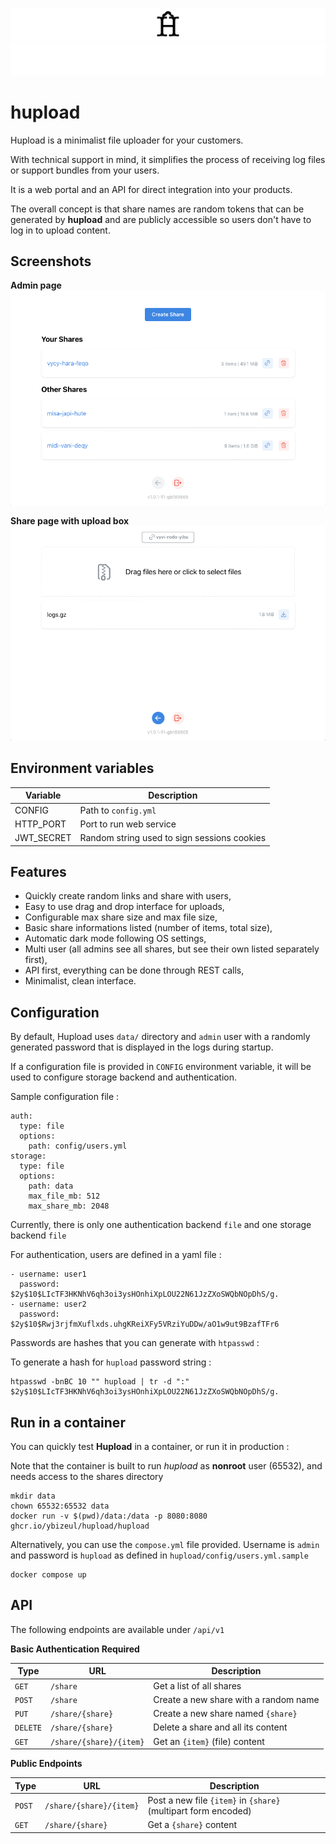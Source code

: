![Icon](readme_images/icon.svg#gh-light-mode-only)
![Icon](readme_images/icon-dark.svg#gh-darkmode-only)

# hupload

Hupload is a minimalist file uploader for your customers.

With technical support in mind, it simplifies the process of receiving log files
or support bundles from your users.

It is a web portal and an API for direct integration into your products.

The overall concept is that share names are random tokens that can be generated
by **hupload** and are publicly accessible so users don't have to log in to 
upload content.

## Screenshots

**Admin page**
![Screenshot 1](readme_images/screenshot_1.png)

**Share page with upload box**
![Screenshot 2](readme_images/screenshot_2.png)

## Environment variables

| Variable    | Description |
|-------------|-------------|
| CONFIG      | Path to `config.yml`    |
| HTTP_PORT   | Port to run web service |
| JWT_SECRET  | Random string used to sign sessions cookies |

## Features

- Quickly create random links and share with users,
- Easy to use drag and drop interface for uploads,
- Configurable max share size and max file size,
- Basic share informations listed (number of items, total size),
- Automatic dark mode following OS settings,
- Multi user (all admins see all shares, but see their own listed separately first),
- API first, everything can be done through REST calls,
- Minimalist, clean interface.

## Configuration

By default, Hupload uses `data/` directory and `admin` user with a randomly
generated password that is displayed in the logs during startup.

If a configuration file is provided in `CONFIG` environment variable, it will
be used to configure storage backend and authentication.

Sample configuration file :

```
auth:
  type: file
  options:
    path: config/users.yml
storage:
  type: file
  options:
    path: data
    max_file_mb: 512
    max_share_mb: 2048
```

Currently, there is only one authentication backend `file` and one storage
backend `file`

For authentication, users are defined in a yaml file :

```
- username: user1
  password: $2y$10$LIcTF3HKNhV6qh3oi3ysHOnhiXpLOU22N61JzZXoSWQbNOpDhS/g.
- username: user2
  password: $2y$10$Rwj3rjfmXuflxds.uhgKReiXFy5VRziYuDDw/aO1w9ut9BzafTFr6
```

Passwords are hashes that you can generate with `htpasswd` :

To generate a hash for `hupload` password string :

```
htpasswd -bnBC 10 "" hupload | tr -d ":"
$2y$10$LIcTF3HKNhV6qh3oi3ysHOnhiXpLOU22N61JzZXoSWQbNOpDhS/g.
```

## Run in a container

You can quickly test **Hupload** in a container, or run it in production :

Note that the container is built to run _hupload_ as **nonroot** user (65532),
and needs access to the shares directory

```
mkdir data
chown 65532:65532 data
docker run -v $(pwd)/data:/data -p 8080:8080 ghcr.io/ybizeul/hupload/hupload
```

Alternatively, you can use the `compose.yml` file provided. Username is `admin`
and password is `hupload` as defined in `hupload/config/users.yml.sample`

```
docker compose up
```
## API

The following endpoints are available under `/api/v1`

**Basic Authentication Required**

| Type     | URL                     | Description                          |
|----------|-------------------------|--------------------------------------|
| `GET`    | `/share`                | Get a list of all shares
| `POST`   | `/share`                | Create a new share with a random name
| `PUT`    | `/share/{share}`        | Create a new share named `{share}`
| `DELETE` | `/share/{share}`        | Delete a share and all its content
| `GET`    | `/share/{share}/{item}` | Get an `{item}` (file) content

**Public Endpoints**

| Type     | URL                     | Description                          |
|----------|-------------------------|--------------------------------------|
| `POST`   | `/share/{share}/{item}` | Post a new file `{item}` in `{share}` (multipart form encoded)
| `GET`    |	`/share/{share}`        | Get a `{share}` content